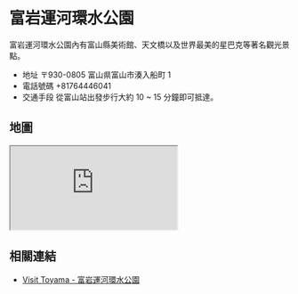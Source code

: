 # 富岩運河環水公園

富岩運河環水公園內有富山縣美術館、天文橋以及世界最美的星巴克等著名觀光景點。

- 地址 〒930-0805 富山県富山市湊入船町 1
- 電話號碼 +81764446041
- 交通手段 從富山站出發步行大約 10 ~ 15 分鐘即可抵達。

## 地圖

<iframe src="https://www.google.com/maps/embed?pb=!1m18!1m12!1m3!1d6397.411318934012!2d137.20924239446228!3d36.70561034061189!2m3!1f0!2f0!3f0!3m2!1i1024!2i768!4f13.1!3m3!1m2!1s0x5ff79a0c9f0ead31%3A0xa22b4d88da54f6f3!2sKansui%20Park!5e0!3m2!1sen!2stw!4v1690564957263!5m2!1sen!2stw" allowfullscreen="" loading="lazy" referrerpolicy="no-referrer-when-downgrade"></iframe>

## 相關連結

- [Visit Toyama - 富岩運河環水公園](https://visit-toyama-japan.com/zh-TW/places-to-go/11009)
